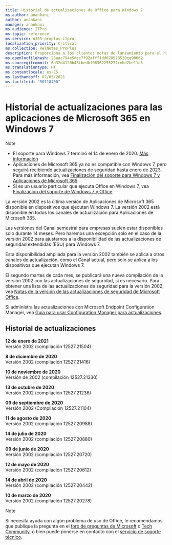 ```yaml
---
title: Historial de actualizaciones de Office para Windows 7
ms.author: anankani
author: anankani
manager: anankani
ms.audience: ITPro
ms.topic: reference
ms.service: o365-proplus-itpro
localization_priority: Critical
ms.collection: RelNotes_ProPlus
description: Proporciona a los clientes notas de lanzamiento para el historial de actualizaciones de las aplicaciones de Microsoft 365 para Windows 7
ms.openlocfilehash: 26aac794e5dec7f92afff1dd020528520ce98662
ms.sourcegitcommit: 6a32d4120b43fbedbf08362255277cebd2be11a5
ms.translationtype: HT
ms.contentlocale: es-ES
ms.lasthandoff: 02/05/2021
ms.locfileid: "50118400"
---
```

# <a name="update-history-for-microsoft-365-apps-on-windows-7"></a>Historial de actualizaciones para las aplicaciones de Microsoft 365 en Windows 7 

 > [!NOTE]
>
>- El soporte para Windows 7 terminó el 14 de enero de 2020. [Más información](https://www.microsoft.com/microsoft-365/windows/end-of-windows-7-support)
>- Aplicaciones de Microsoft 365 ya no es compatible con Windows 7, pero seguirá recibiendo actualizaciones de seguridad hasta enero de 2023. Para más información, vea [Finalización del soporte para Windows 7 y Aplicaciones de Microsoft 365](https://docs.microsoft.com/DeployOffice/endofsupport/windows-7-support).
>- Si es un usuario particular que ejecuta Office en Windows 7, vea [Finalización del soporte de Windows 7 y Office](https://support.microsoft.com/office/78f20fab-b57b-44d7-8368-06a8493f3cb9).

La versión 2002 es la última versión de Aplicaciones de Microsoft 365 disponible en dispositivos que ejecutan Windows 7. La versión 2002 está disponible en todos los canales de actualización para Aplicaciones de Microsoft 365.

Las versiones del Canal semestral para empresas suelen estar disponibles solo durante 14 meses. Pero haremos una excepción solo en el caso de la versión 2002 para ajustarnos a la disponibilidad de las actualizaciones de seguridad extendidas (ESU) para Windows 7.

Esta disponibilidad ampliada para la versión 2002 también se aplica a otros canales de actualización, como el Canal actual, pero solo se aplica a los dispositivos que ejecutan Windows 7.

El segundo martes de cada mes, se publicará una nueva compilación de la versión 2002 con las actualizaciones de seguridad, si es necesario. Para obtener una lista de las actualizaciones de seguridad para la versión 2002, vea [Notas de la versión de las actualizaciones de seguridad de Microsoft Office](microsoft365-apps-security-updates.md).

Si administra las actualizaciones con Microsoft Endpoint Configuration Manager, vea [Guía para usar Configuration Manager para actualizaciones](https://docs.microsoft.com/deployoffice/endofsupport/windows-7-support#guidance-when-using-configuration-manager-for-updates).


## <a name="update-history"></a>Historial de actualizaciones

[//]: # (NO ELIMINAR)

**12 de enero de 2021**<br/>
Versión 2002 (compilación 12527.21504)<br/>

**8 de diciembre de 2020**<br/>
Versión 2002 (compilación 12527.21416)<br/>

**10 de noviembre de 2020**<br/>
Versión de 2002 (compilación 12527.21330)<br/>

**13 de octubre de 2020**<br/>
Versión 2002 (compilación 12527.21236)<br/>

**09 de septiembre de 2020**<br/>
Versión 2002 (Compilación 12527.21104)<br/>

**11 de agosto de 2020**<br/>
Versión 2002 (compilación 12527.20988)<br/>

**14 de julio de 2020**<br/>
Versión 2002 (compilación 12527.20880)<br/>

**09 de junio de 2020**<br/>
Versión 2002 (compilación 12527.20720)<br/>

**12 de mayo de 2020**<br/>
Versión 2002 (compilación 12527.20612)<br/>

**14 de abril de 2020**<br/>
Versión 2002 (compilación 12527.20442)<br/>

**10 de marzo de 2020**<br/>
Versión 2002 (compilación 12527.20278)<br/>




> [!NOTE]
> Si necesita ayuda con algún problema de uso de Office, le recomendamos que publique la pregunta en el [foro de preguntas de Microsoft](https://answers.microsoft.com/) o [Tech Community](https://techcommunity.microsoft.com/), o bien puede ponerse en contacto con el [servicio de soporte técnico](https://support.microsoft.com/contactus).
